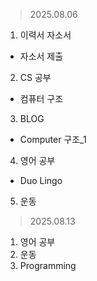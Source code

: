 > 2025.08.06
1. 이력서 자소서
  - 자소서 제출
2. CS 공부
  - 컴퓨터 구조
3. BLOG
  - Computer 구조_1
4. 영어 공부
  - Duo Lingo
5. 운동

> 2025.08.13
1. 영어 공부
2. 운동
3. Programming
